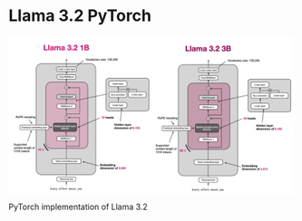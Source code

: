 # Llama 3.2 PyTorch

<p align="center">
  <img src="Llama3.2.png" alt="Llama3.2" style="display:block; margin:auto; width:600px;" />
</p>

PyTorch implementation of Llama 3.2

